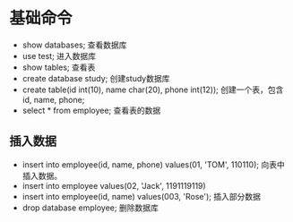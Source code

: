# 基础命令

- show databases; 查看数据库
- use test; 进入数据库
- show tables; 查看表
- create database study; 创建study数据库
- create table(id int(10), name char(20), phone int(12)); 创建一个表，包含id, name, phone;
- select * from employee; 查看表的数据

## 插入数据
- insert into employee(id, name, phone) values(01, 'TOM', 110110); 向表中插入数据。
- insert into employee values(02, 'Jack', 1191119119)
- insert into employee(id, name) values(003, 'Rose'); 插入部分数据
- drop database employee; 删除数据库
